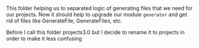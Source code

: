 ##

This folder helping us to separated logic of generating files that we need for our projects.
Now it should help to upgrade our module `generator` and get rid of files like GenerateFile, GenerateFiles, etc.

Before I call this folder projects3.0 but I decide to rename it to projects in order to make it less confusing
